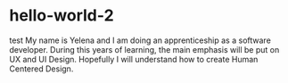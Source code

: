 # hello-world-2
test
My name is Yelena and I am doing an apprenticeship as a software developer. During this years of learning, the main emphasis will be put on UX and UI Design. Hopefully I will understand how to create Human Centered Design.
